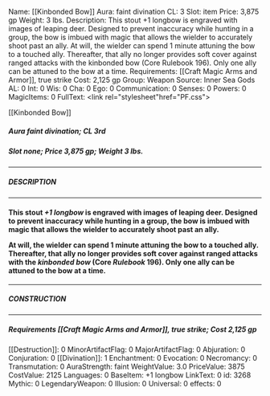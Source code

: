 Name: [[Kinbonded Bow]]
Aura: faint divination
CL: 3
Slot: item
Price: 3,875 gp
Weight: 3 lbs.
Description: This stout +1 longbow is engraved with images of leaping deer. Designed to prevent inaccuracy while hunting in a group, the bow is imbued with magic that allows the wielder to accurately shoot past an ally. At will, the wielder can spend 1 minute attuning the bow to a touched ally. Thereafter, that ally no longer provides soft cover against ranged attacks with the kinbonded bow (Core Rulebook 196). Only one ally can be attuned to the bow at a time.
Requirements: [[Craft Magic Arms and Armor]], true strike
Cost: 2,125 gp
Group: Weapon
Source: Inner Sea Gods
AL: 0
Int: 0
Wis: 0
Cha: 0
Ego: 0
Communication: 0
Senses: 0
Powers: 0
MagicItems: 0
FullText: <link rel="stylesheet"href="PF.css"><div class="heading"><p class="alignleft">[[Kinbonded Bow]]</p><div style="clear: both;"></div></div><div><h5><b>Aura </b>faint divination; <b>CL </b>3rd</h5><h5><b>Slot </b>none; <b>Price </b>3,875 gp; <b>Weight </b>3 lbs.</h5></div><hr/><div><h5><b>DESCRIPTION</b></h5></div><hr/><div><h4><p>This stout <i>+1 longbow</i> is engraved with images of leaping deer. Designed to prevent inaccuracy while hunting in a group, the bow is imbued with magic that allows the wielder to accurately shoot past an ally.</p><p>At will, the wielder can spend 1 minute attuning the bow to a touched ally. Thereafter, that ally no longer provides soft cover against ranged attacks with the <i>kinbonded bow</i> (Core <i>Rulebook</i> 196). Only one ally can be attuned to the bow at a time.</p></h4></div><hr/><div><h5><b>CONSTRUCTION</b></h5></div><hr/><div><h5><b>Requirements </b>[[Craft Magic Arms and Armor]], <i>true strike</i>; <b>Cost </b>2,125 gp</h5></div>
[[Destruction]]: 0
MinorArtifactFlag: 0
MajorArtifactFlag: 0
Abjuration: 0
Conjuration: 0
[[Divination]]: 1
Enchantment: 0
Evocation: 0
Necromancy: 0
Transmutation: 0
AuraStrength: faint
WeightValue: 3.0
PriceValue: 3875
CostValue: 2125
Languages: 0
BaseItem: +1 longbow
LinkText: 0
id: 3268
Mythic: 0
LegendaryWeapon: 0
Illusion: 0
Universal: 0
effects: 0
